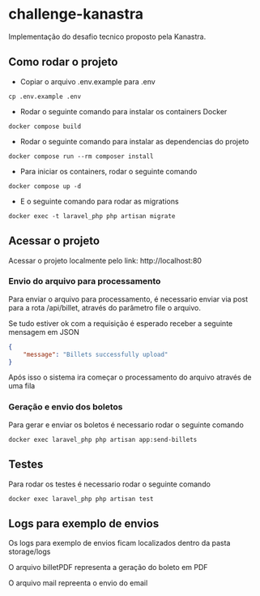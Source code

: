 # challenge-kanastra

Implementação do desafio tecnico proposto pela Kanastra.

## Como rodar o projeto

- Copiar o arquivo .env.example para .env
```console
cp .env.example .env
```

- Rodar o seguinte comando para instalar os containers Docker
```console
docker compose build
```

- Rodar o seguinte comando para instalar as dependencias do projeto
```console
docker compose run --rm composer install 
```

- Para iniciar os containers, rodar o seguinte comando
```console
docker compose up -d
```

- E o seguinte comando para rodar as migrations
```console
docker exec -t laravel_php php artisan migrate
```

## Acessar o projeto

Acessar o projeto localmente pelo link: http://localhost:80

### Envio do arquivo para processamento

Para enviar o arquivo para processamento, é necessario enviar via post para a rota /api/billet, através do parâmetro file o arquivo.

Se tudo estiver ok com a requisição é esperado receber a seguinte mensagem em JSON

```json
{
    "message": "Billets successfully upload"
}
```
Após isso o sistema ira começar o processamento do arquivo através de uma fila


### Geração e envio dos boletos

Para gerar e enviar os boletos é necessario rodar o seguinte comando

```console
docker exec laravel_php php artisan app:send-billets
```


## Testes

Para rodar os testes é necessario rodar o seguinte comando

```console
docker exec laravel_php php artisan test
```


## Logs para exemplo de envios

Os logs para exemplo de envios ficam localizados dentro da pasta storage/logs

O arquivo billetPDF representa a geração do boleto em PDF

O arquivo mail repreenta o envio do email
